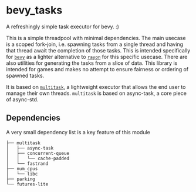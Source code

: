 # bevy_tasks

A refreshingly simple task executor for bevy. :)

This is a simple threadpool with minimal dependencies. The main usecase is a scoped fork-join, i.e. spawning tasks from
a single thread and having that thread await the completion of those tasks. This is intended specifically for 
[`bevy`][bevy] as a lighter alternative to [`rayon`][rayon] for this specific usecase. There are also utilities for
generating the tasks from a slice of data. This library is intended for games and makes no attempt to ensure fairness 
or ordering of spawned tasks.

It is based on [`multitask`][multitask], a lightweight executor that allows the end user to manage their own threads.
`multitask` is based on async-task, a core piece of async-std.

[bevy]: https://bevyengine.org
[rayon]: https://github.com/rayon-rs/rayon
[multitask]: https://github.com/stjepang/multitask

## Dependencies

A very small dependency list is a key feature of this module

```
├── multitask
│   ├── async-task
│   ├── concurrent-queue
│   │   └── cache-padded
│   └── fastrand
├── num_cpus
│   └── libc
├── parking
└── futures-lite
```
